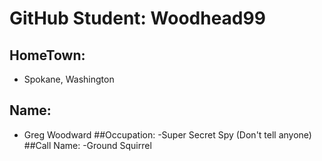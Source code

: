 # GitHub Student: Woodhead99

## HomeTown:
- Spokane, Washington
## Name: 
- Greg Woodward
##Occupation:
-Super Secret Spy (Don't tell anyone)
##Call Name:
-Ground Squirrel
